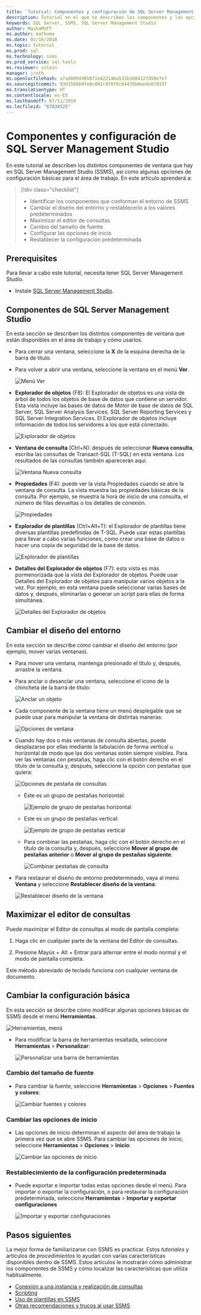 ```yaml
---
title: 'Tutorial: Componentes y configuración de SQL Server Management Studio'
description: Tutorial en el que se describen los componentes y las opciones de configuración básicas para su entorno de SQL Server Management Studio.
keywords: SQL Server, SSMS, SQL Server Management Studio
author: MashaMSFT
ms.author: mathoma
ms.date: 03/16/2018
ms.topic: tutorial
ms.prod: sql
ms.technology: ssms
ms.prod_service: sql-tools
ms.reviewer: sstein
manager: jroth
ms.openlocfilehash: a7ad0d94985871e422146a531b3084127d58e7e7
ms.sourcegitcommit: 93d1566b9fe0c092c9f0f8c84435b0eede07019f
ms.translationtype: HT
ms.contentlocale: es-ES
ms.lasthandoff: 07/11/2019
ms.locfileid: "67834525"
---
```

# <a name="sql-server-management-studio-components-and-configuration"></a>Componentes y configuración de SQL Server Management Studio

En este tutorial se describen los distintos componentes de ventana que hay en SQL Server Management Studio (SSMS), así como algunas opciones de configuración básicas para el área de trabajo. En este artículo aprenderá a: 

> [!div class="checklist"]
> * Identificar los componentes que conforman el entorno de SSMS
> * Cambiar el diseño del entorno y restablecerlo a los valores predeterminados
> * Maximizar el editor de consultas
> * Cambio del tamaño de fuente
> * Configurar las opciones de inicio
> * Restablecer la configuración predeterminada

## <a name="prerequisites"></a>Prerequisites

Para llevar a cabo este tutorial, necesita tener SQL Server Management Studio.  

* Instale [SQL Server Management Studio](https://docs.microsoft.com/sql/ssms/download-sql-server-management-studio-ssms).

## <a name="sql-server-management-studio-components"></a>Componentes de SQL Server Management Studio

En esta sección se describen los distintos componentes de ventana que están disponibles en el área de trabajo y cómo usarlos.

* Para cerrar una ventana, seleccione la **X** de la esquina derecha de la barra de título.
* Para volver a abrir una ventana, seleccione la ventana en el menú **Ver**.

    ![Menú Ver](media/ssms-configuration/viewmenu.png)

* **Explorador de objetos** (F8): El Explorador de objetos es una vista de árbol de todos los objetos de base de datos que contiene un servidor. Esta vista incluye las bases de datos de Motor de base de datos de SQL Server, SQL Server Analysis Services, SQL Server Reporting Services y SQL Server Integration Services. El Explorador de objetos incluye información de todos los servidores a los que está conectado. 

    ![Explorador de objetos](media/ssms-configuration/objectexplorer.png)
* **Ventana de consulta** (Ctrl+N): después de seleccionar **Nueva consulta**, escriba las consultas de Transact-SQL (T-SQL) en esta ventana. Los resultados de las consultas también aparecerán aquí.

    ![Ventana Nueva consulta](media/ssms-configuration/newquery.png)

* **Propiedades** (F4): puede ver la vista Propiedades cuando se abre la ventana de consulta. La vista muestra las propiedades básicas de la consulta. Por ejemplo, se muestra la hora de inicio de una consulta, el número de filas devueltas o los detalles de conexión.  

    ![Propiedades](media/ssms-configuration/properties.png)

* **Explorador de plantillas** (Ctrl+Alt+T): el Explorador de plantillas tiene diversas plantillas predefinidas de T-SQL. Puede usar estas plantillas para llevar a cabo varias funciones, como crear una base de datos o hacer una copia de seguridad de la base de datos. 

    ![Explorador de plantillas](media/ssms-configuration/templates.png)

* **Detalles del Explorador de objetos** (F7): esta vista es más pormenorizada que la vista del Explorador de objetos. Puede usar Detalles del Explorador de objetos para manipular varios objetos a la vez. Por ejemplo, en esta ventana puede seleccionar varias bases de datos y, después, eliminarlas o generar un script para ellas de forma simultánea. 

    ![Detalles del Explorador de objetos](media/ssms-configuration/objectexplorerdetails.PNG) 

## <a name="change-the-environment-layout"></a>Cambiar el diseño del entorno 

En esta sección se describe cómo cambiar el diseño del entorno (por ejemplo, mover varias ventanas). 

* Para mover una ventana, mantenga presionado el título y, después, arrastre la ventana. 
* Para anclar o desanclar una ventana, seleccione el icono de la chincheta de la barra de título:

    ![Anclar un objeto](media/ssms-configuration/pushpin.png)

* Cada componente de la ventana tiene un menú desplegable que se puede usar para manipular la ventana de distintas maneras: 

    ![Opciones de ventana](media/ssms-configuration/windowoptions.png)

* Cuando hay dos o más ventanas de consulta abiertas, puede desplazarse por ellas mediante la tabulación de forma vertical u horizontal de modo que las dos ventanas estén siempre visibles. Para ver las ventanas con pestañas, haga clic con el botón derecho en el título de la consulta y, después, seleccione la opción con pestañas que quiera:

    ![Opciones de pestaña de consultas](media/ssms-configuration/querytabbedoptions.png)

    * Este es un grupo de pestañas horizontal:

      ![Ejemplo de grupo de pestañas horizontal](media/ssms-configuration/horizontaltab.png)

    * Este es un grupo de pestañas vertical:

      ![Ejemplo de grupo de pestañas vertical](media/ssms-configuration/verticaltabgroup.png)

    * Para combinar las pestañas, haga clic con el botón derecho en el título de la consulta y, después, seleccione **Mover al grupo de pestañas anterior** o **Mover al grupo de pestañas siguiente**:

      ![Combinar pestañas de consulta](media/ssms-configuration/mergetabgroups.png)

* Para restaurar el diseño de entorno predeterminado, vaya al menú **Ventana** y seleccione **Restablecer diseño de la ventana**:

    ![Restablecer diseño de la ventana](media/ssms-configuration/resetwindowlayout.png)

## <a name="maximize-query-editor"></a>Maximizar el editor de consultas

Puede maximizar el Editor de consultas al modo de pantalla completa:

1. Haga clic en cualquier parte de la ventana del Editor de consultas.

2. Presione Mayús + Alt + Entrar para alternar entre el modo normal y el modo de pantalla completa. 

Este método abreviado de teclado funciona con cualquier ventana de documento. 

## <a name="change-basic-settings"></a>Cambiar la configuración básica

En esta sección se describe cómo modificar algunas opciones básicas de SSMS desde el menú **Herramientas**.

  ![Herramientas, menú](media/ssms-configuration/tools.png)

* Para modificar la barra de herramientas resaltada, seleccione **Herramientas** > **Personalizar**:

    ![Personalizar una barra de herramientas](media/ssms-configuration/toolbar.png)

### <a name="change-the-font"></a>Cambio del tamaño de fuente

* Para cambiar la fuente, seleccione **Herramientas** > **Opciones** > **Fuentes y colores**:

     ![Cambiar fuentes y colores](media/ssms-configuration/fontsandcolors.png)

### <a name="change-startup-options"></a>Cambiar las opciones de inicio

* Las opciones de inicio determinan el aspecto del área de trabajo la primera vez que se abre SSMS. Para cambiar las opciones de inicio, seleccione **Herramientas** > **Opciones** > **Inicio**:

    ![Cambiar las opciones de inicio](media/ssms-configuration/startup.png)

### <a name="reset-settings-to-the-default"></a>Restablecimiento de la configuración predeterminada

* Puede exportar e importar todas estas opciones desde el menú. Para importar o exportar la configuración, o para restaurar la configuración predeterminada, seleccione **Herramientas** > **Importar y exportar configuraciones** 

    ![Importar y exportar configuraciones](media/ssms-configuration/settings.png)

## <a name="next-steps"></a>Pasos siguientes

La mejor forma de familiarizarse con SSMS es practicar. Estos *tutoriales* y artículos de *procedimientos* lo ayudan con varias características disponibles dentro de SSMS.  Estos artículos le mostrarán cómo administrar los componentes de SSMS y cómo localizar las características que utiliza habitualmente.

* [Conexión a una instancia y realización de consultas](connect-query-sql-server.md)
* [Scripting](scripting-ssms.md)
* [Uso de plantillas en SSMS](../template/templates-ssms.md)
* [Otras recomendaciones y trucos al usar SSMS](ssms-tricks.md)